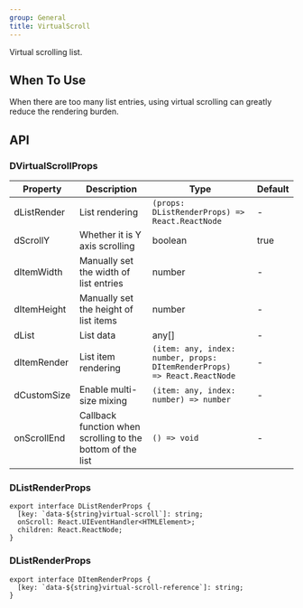 ```yaml
---
group: General
title: VirtualScroll
---
```


Virtual scrolling list.

## When To Use

When there are too many list entries, using virtual scrolling can greatly reduce the rendering burden.

## API

### DVirtualScrollProps

<!-- prettier-ignore-start -->
| Property | Description | Type | Default | 
| --- | --- | --- | --- | 
| dListRender | List rendering | `(props: DListRenderProps) => React.ReactNode` | - |
| dScrollY | Whether it is Y axis scrolling | boolean | true |
| dItemWidth | Manually set the width of list entries | number | - |
| dItemHeight | Manually set the height of list items | number | - |
| dList | List data | any[] | - |
| dItemRender | List item rendering | `(item: any, index: number, props: DItemRenderProps)  => React.ReactNode` | - | 
| dCustomSize | Enable multi-size mixing | `(item: any, index: number) => number` | - |
| onScrollEnd | Callback function when scrolling to the bottom of the list | `() => void` | - |
<!-- prettier-ignore-end -->

### DListRenderProps

```tsx
export interface DListRenderProps {
  [key: `data-${string}virtual-scroll`]: string;
  onScroll: React.UIEventHandler<HTMLElement>;
  children: React.ReactNode;
}
```

### DListRenderProps

```tsx
export interface DItemRenderProps {
  [key: `data-${string}virtual-scroll-reference`]: string;
}
```
